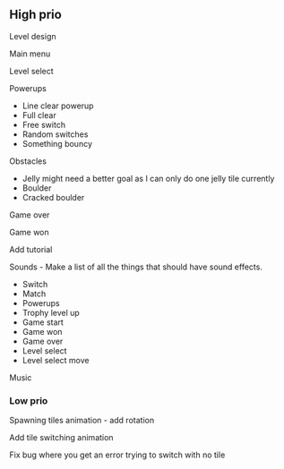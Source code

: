 ## High prio
Level design

Main menu

Level select

Powerups

- Line clear powerup
- Full clear
- Free switch
- Random switches
- Something bouncy

Obstacles

- Jelly might need a better goal as I can only do one jelly tile currently
- Boulder
- Cracked boulder

Game over

Game won

Add tutorial

Sounds - Make a list of all the things that should have sound effects.

- Switch
- Match
- Powerups
- Trophy level up
- Game start
- Game won
- Game over
- Level select
- Level select move

Music

### Low prio

Spawning tiles animation - add rotation

Add tile switching animation

Fix bug where you get an error trying to switch with no tile
